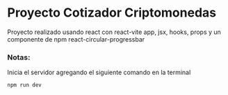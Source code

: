 # Proyecto Cotizador Criptomonedas

Proyecto realizado usando react con react-vite app, jsx, hooks, props y un componente de npm react-circular-progressbar


### Notas:
Inicia el servidor agregando el siguiente comando en la terminal

```
npm run dev